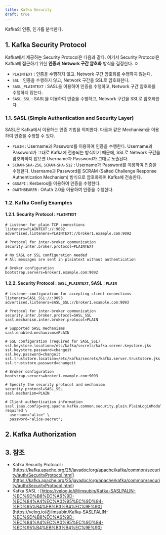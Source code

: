 ```yaml
---
title: Kafka Security
draft: true
---
```


Kafka의 인증, 인가를 분석한다.

## 1. Kafka Security Protocol

Kafka에서 제공하는 Security Protocol은 다음과 같다. 여기서 Security Protocol은 Kafka에 접근하기 위한 **인증**과 **Network 구간 암호화** 방식을 결정한다.
ㅇ
* `PLAINTEXT` : 인증을 수행하지 않고, Network 구간 암호화를 수행하지 않는다.
* `SSL` : 인증을 수행하지 않고, Network 구간을 SSL로 암호화한다.
* `SASL_PLAINTEXT` : SASL을 이용하여 인증을 수행하고, Network 구간 암호화를 수행하지 않는다.
* `SASL_SSL` : SASL을 이용하여 인증을 수행하고, Network 구간을 SSL로 암호화한다.

### 1.1. SASL (Simple Authentication and Security Layer)

SASL은 Kafka에서 이용하는 인증 기법을 의미한다. 다음과 같은 Mechanism을 이용하여 인증을 수행할 수 있다.

* `PLAIN` : Username과 Password를 이용하여 인증을 수행한다. Username과 Password가 그대로 Kafka에 전송되는 방식이기 때문에, SSL로 Network 구간을 암호화하지 않으면 Username과 Password가 그대로 노출된다.
* `SCRAM-SHA-256`, `SCRAM-SHA-512` : Username과 Password를 이용하여 인증을 수행한다. Username과 Password를 SCRAM (Salted Challenge Response Authentication Mechanism) 방식으로 암호화하여 Kafka에 전송한다.
* `GSSAPI` : Kerberos를 이용하여 인증을 수행한다.
* `OAUTHBEARER` : OAuth 2.0을 이용하여 인증을 수행한다.

### 1.2. Kafka Config Examples

#### 1.2.1. Security Protocol : `PLAINTEXT`

```properties {caption="[Config 1] Kafka config for PLAINTEXT security protocol", linenos=table}
# Listener for plain TCP connections
listeners=PLAINTEXT://:9092
advertised.listeners=PLAINTEXT://broker1.example.com:9092

# Protocol for inter-broker communication
security.inter.broker.protocol=PLAINTEXT

# No SASL or SSL configuration needed
# All messages are sent in plaintext without authentication
```

```properties {caption="[Config 2] Producer/Consumer config for PLAINTEXT security protocol", linenos=table}
# Broker configuration
bootstrap.servers=broker1.example.com:9092
```

#### 1.2.2. Security Protocol : `SASL_PLAINTEXT`, SASL : `PLAIN`

```properties {caption="[Config 3] Kafka config for SASL_PLAINTEXT security protocol and PLAIN SASL", linenos=table}
# Listener configuration for accepting client connections
listeners=SASL_SSL://:9093
advertised.listeners=SASL_SSL://broker1.example.com:9093

# Protocol for inter-broker communication
security.inter.broker.protocol=SASL_SSL
sasl.mechanism.inter.broker.protocol=PLAIN

# Supported SASL mechanisms
sasl.enabled.mechanisms=PLAIN

# SSL configuration (required for SASL_SSL)
ssl.keystore.location=/etc/kafka/secrets/kafka.server.keystore.jks
ssl.keystore.password=changeit
ssl.key.password=changeit
ssl.truststore.location=/etc/kafka/secrets/kafka.server.truststore.jks
ssl.truststore.password=changeit
```

```properties {caption="[Config 4] Producer/Consumer config for SASL_PLAINTEXT security protocol and PLAIN SASL", linenos=table}
# Broker configuration
bootstrap.servers=broker1.example.com:9093

# Specify the security protocol and mechanism
security.protocol=SASL_SSL
sasl.mechanism=PLAIN

# Client authentication information
sasl.jaas.config=org.apache.kafka.common.security.plain.PlainLoginModule required \
  username="alice" \
  password="alice-secret";
```

## 2. Kafka Authorization

## 3. 참조

* Kafka Security Protocol : [https://kafka.apache.org/25/javadoc/org/apache/kafka/common/security/auth/SecurityProtocol.html](https://kafka.apache.org/25/javadoc/org/apache/kafka/common/security/auth/SecurityProtocol.html)
* Kafka SASL : [https://velog.io/@limsubin/Kafka-SASLPALIN-%EC%9D%B8%EC%A6%9D-%EC%84%A4%EC%A0%95%EC%9D%84-%ED%95%B4%EB%B3%B4%EC%9E%90](https://velog.io/@limsubin/Kafka-SASLPALIN-%EC%9D%B8%EC%A6%9D-%EC%84%A4%EC%A0%95%EC%9D%84-%ED%95%B4%EB%B3%B4%EC%9E%90)